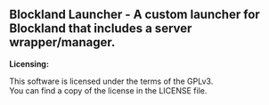 ## Blockland Launcher - A custom launcher for Blockland that includes a server wrapper/manager.

**Licensing:**

  This software is licensed under the terms of the GPLv3.  
  You can find a copy of the license in the LICENSE file.